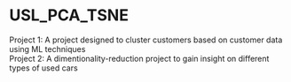 # USL_PCA_TSNE
Project 1: A project designed to cluster customers based on customer data using ML techniques <br>
Project 2: A dimentionality-reduction project to gain insight on different types of used cars

